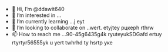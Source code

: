 - 👋 Hi, I’m @ddawit640
- 👀 I’m interested in ...
- 🌱 I’m currently learning ...j eyt
- 💞️ I’m looking to collaborate on ..wert. etyjtey рцкерh rthrw
- 📫 How to reach me ...90-45g6435g4k ryuteyukSDGafd ertuy rtyrtyr56555yk u
yert twhrhd ty hsrtр уке
<!---
ddawit640/ddawit640 is a ✨ special ✨ repository because its `README.md` (this file) appears on your GitHub profile.
You can click the Preview link to take a look at your changes.
--->
